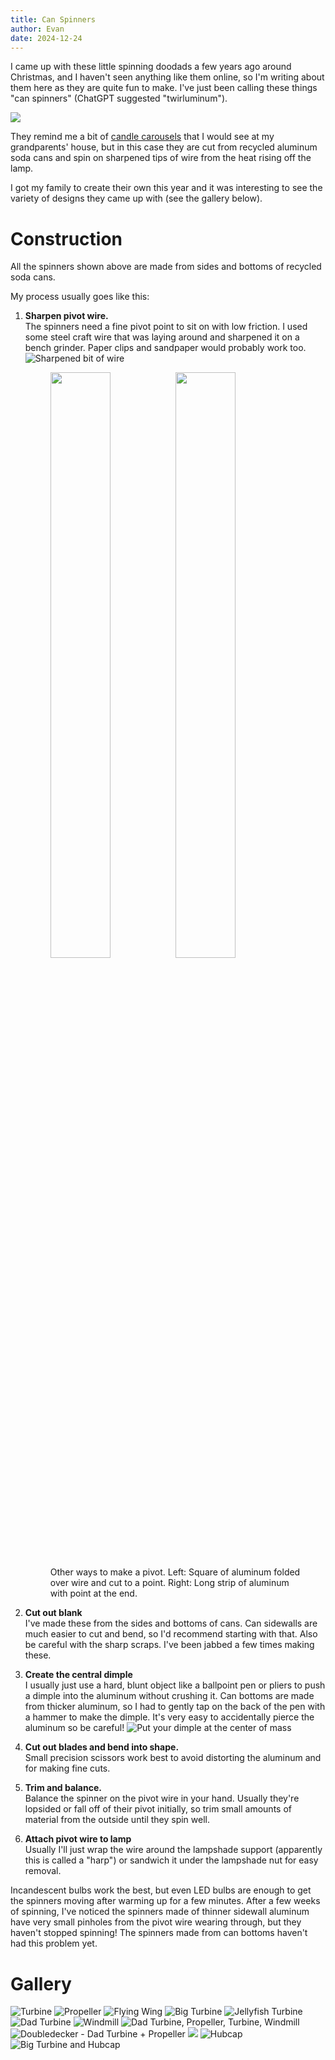 ```yaml
---
title: Can Spinners
author: Evan
date: 2024-12-24
---
```


I came up with these little spinning doodads a few years ago around Christmas, and I haven't seen anything like them online, so I'm writing about them here as they are quite fun to make.  I've just been calling these things "can spinners" (ChatGPT suggested "twirluminum").

<!-- ![](out1.gif) -->
![](IMG_4795.webp)

They remind me a bit of [candle carousels](https://en.wikipedia.org/wiki/Christmas_pyramid) that I would see at my grandparents' house, but in this case they are cut from recycled aluminum soda cans and spin on sharpened tips of wire from the heat rising off the lamp.

I got my family to create their own this year and it was interesting to see the variety of designs they came up with (see the gallery below).


# Construction

All the spinners shown above are made from sides and bottoms of recycled soda cans.

My process usually goes like this:

1. **Sharpen pivot wire.**<br>
   The spinners need a fine pivot point to sit on with low friction.  I used some steel craft wire that was laying around and sharpened it on a bench grinder.  Paper clips and sandpaper would probably work too.
   ![Sharpened bit of wire](wire.jpg)
   <figure>
   <img src="tip.jpg" width="49%" class="inline"/>
   <img src="can_tip.jpg" width="49%" class="inline"/>
   <figcaption>Other ways to make a pivot.  Left: Square of aluminum folded over wire and cut to a point.  Right: Long strip of aluminum with point at the end.</figcaption>
   </figure>


3. **Cut out blank**<br>
    I've made these from the sides and bottoms of cans.  Can sidewalls are much easier to cut and bend, so I'd recommend starting with that.  Also be careful with the sharp scraps.  I've been jabbed a few times making these.

4. **Create the central dimple**<br>
   I usually just use a hard, blunt object like a ballpoint pen or pliers to push a dimple into the aluminum without crushing it.  Can bottoms are made from thicker aluminum, so I had to gently tap on the back of the pen with a hammer to make the dimple.
   It's very easy to accidentally pierce the aluminum so be careful!
   ![Put your dimple at the center of mass](dimple.jpg)

5. **Cut out blades and bend into shape.**<br>
   Small precision scissors work best to avoid distorting the aluminum and for making fine cuts.
   

6. **Trim and balance.**<br>
   Balance the spinner on the pivot wire in your hand.  Usually they're lopsided or fall off of their pivot initially, so trim small amounts of material from the outside until they spin well.
   
7. **Attach pivot wire to lamp**<br>
   Usually I'll just wrap the wire around the lampshade support (apparently this is called a "harp") or sandwich it under the lampshade nut for easy removal.
   
Incandescent bulbs work the best, but even LED bulbs are enough to get the spinners moving after warming up for a few minutes.  After a few weeks of spinning, I've noticed the spinners made of thinner sidewall aluminum have very small pinholes from the pivot wire wearing through, but they haven't stopped spinning!  The spinners made from can bottoms haven't had this problem yet.

# Gallery

![Turbine](turbine.jpg)
![Propeller](propeller.jpg)
![Flying Wing](out2.gif)
![Big Turbine](big_turbine.jpg)
![Jellyfish Turbine](jellyfish_turbine.jpg)
![Dad Turbine](dad_turbine.jpg)
![Windmill](windmill.jpg)
![Dad Turbine, Propeller, Turbine, Windmill](IMG_4795.webp)
![Doubledecker - Dad Turbine + Propeller](double.jpg)
![](IMG_5100.webp)
![Hubcap](hubcap.jpg)
![Big Turbine and Hubcap](IMG_4798.webp)